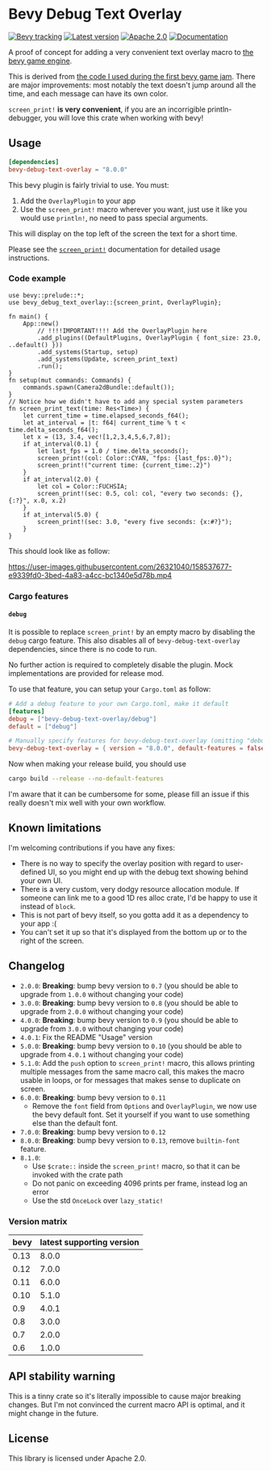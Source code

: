 # Bevy Debug Text Overlay

[![Bevy tracking](https://img.shields.io/badge/Bevy%20tracking-released%20version-lightblue)](https://github.com/bevyengine/bevy/blob/main/docs/plugins_guidelines.md#main-branch-tracking)
[![Latest version](https://img.shields.io/crates/v/bevy_debug_text_overlay.svg)](https://crates.io/crates/bevy_debug_text_overlay)
[![Apache 2.0](https://img.shields.io/badge/license-Apache-blue.svg)](./LICENSE)
[![Documentation](https://docs.rs/bevy-debug-text-overlay/badge.svg)](https://docs.rs/bevy-debug-text-overlay/)

A proof of concept for adding a very convenient text overlay
macro to [the bevy game engine](https://bevyengine.org/).

This is derived from [the code I used during the first bevy game jam](https://github.com/team-plover/warlocks-gambit/blob/1ea5464717a45ea1ee96c1ab696c2c10d5cb79e8/src/debug_overlay.rs).
There are major improvements: most notably the text doesn't jump around all
the time, and each message can have its own color.

`screen_print!` **is very convenient**, if you are an incorrigible
println-debugger, you will love this crate when working with bevy!

## Usage

```toml
[dependencies]
bevy-debug-text-overlay = "8.0.0"
```

This bevy plugin is fairly trivial to use. You must:
1. Add the `OverlayPlugin` to your app
2. Use the `screen_print!` macro wherever you want, just use it like you would
   use `println!`, no need to pass special arguments.

This will display on the top left of the screen the text for a short time.

Please see the [`screen_print!`](https://docs.rs/bevy-debug-text-overlay/latest/bevy_debug_text_overlay/macro.screen_print.html) documentation for detailed usage instructions.

### Code example

```rust,no_run
use bevy::prelude::*;
use bevy_debug_text_overlay::{screen_print, OverlayPlugin};

fn main() {
    App::new()
        // !!!!IMPORTANT!!!! Add the OverlayPlugin here
        .add_plugins((DefaultPlugins, OverlayPlugin { font_size: 23.0, ..default() }))
        .add_systems(Startup, setup)
        .add_systems(Update, screen_print_text)
        .run();
}
fn setup(mut commands: Commands) {
    commands.spawn(Camera2dBundle::default());
}
// Notice how we didn't have to add any special system parameters
fn screen_print_text(time: Res<Time>) {
    let current_time = time.elapsed_seconds_f64();
    let at_interval = |t: f64| current_time % t < time.delta_seconds_f64();
    let x = (13, 3.4, vec![1,2,3,4,5,6,7,8]);
    if at_interval(0.1) {
        let last_fps = 1.0 / time.delta_seconds();
        screen_print!(col: Color::CYAN, "fps: {last_fps:.0}");
        screen_print!("current time: {current_time:.2}")
    }
    if at_interval(2.0) {
        let col = Color::FUCHSIA;
        screen_print!(sec: 0.5, col: col, "every two seconds: {}, {:?}", x.0, x.2)
    }
    if at_interval(5.0) {
        screen_print!(sec: 3.0, "every five seconds: {x:#?}");
    }
}
```

This should look like as follow:

https://user-images.githubusercontent.com/26321040/158537677-e9339fd0-3bed-4a83-a4cc-bc1340e5d78b.mp4

### Cargo features

#### `debug`

It is possible to replace `screen_print!` by an empty macro by disabling the
`debug` cargo feature. This also disables all of `bevy-debug-text-overlay`
dependencies, since there is no code to run.

No further action is required to completely disable the plugin. Mock
implementations are provided for release mod.

To use that feature, you can setup your `Cargo.toml` as follow:

```toml
# Add a debug feature to your own Cargo.toml, make it default
[features]
debug = ["bevy-debug-text-overlay/debug"]
default = ["debug"]

# Manually specify features for bevy-debug-text-overlay (omitting "debug")
bevy-debug-text-overlay = { version = "8.0.0", default-features = false }
```

Now when making your release build, you should use
```sh
cargo build --release --no-default-features
```

I'm aware that it can be cumbersome for some, please fill an issue if this
really doesn't mix well with your own workflow.

## Known limitations

I'm welcoming contributions if you have any fixes:
* There is no way to specify the overlay position with regard to user-defined
  UI, so you might end up with the debug text showing behind your own UI.
* There is a very custom, very dodgy resource allocation module. If someone can
  link me to a good 1D res alloc crate, I'd be happy to use it instead of
  `block`.
* This is not part of bevy itself, so you gotta add it as a dependency to your
  app :(
* You can't set it up so that it's displayed from the bottom up or to the
  right of the screen.

## Changelog

* `2.0.0`: **Breaking**: bump bevy version to `0.7` (you should be able to
  upgrade from `1.0.0` without changing your code)
* `3.0.0`: **Breaking**: bump bevy version to `0.8` (you should be able to
  upgrade from `2.0.0` without changing your code)
* `4.0.0`: **Breaking**: bump bevy version to `0.9` (you should be able to
  upgrade from `3.0.0` without changing your code)
* `4.0.1`: Fix the README "Usage" version
* `5.0.0`:  **Breaking**: bump bevy version to `0.10` (you should be able to
  upgrade from `4.0.1` without changing your code)
* `5.1.0`:  Add the `push` option to `screen_print!` macro, this allows
  printing multiple messages from the same macro call, this makes the macro
  usable in loops, or for messages that makes sense to duplicate on screen.
* `6.0.0`:  **Breaking**: bump bevy version to `0.11`
  * Remove the `font` field from `Options` and `OverlayPlugin`, we now use the
    bevy default font. Set it yourself if you want to use something else than
    the default font.
* `7.0.0`:  **Breaking**: bump bevy version to `0.12`
* `8.0.0`:  **Breaking**: bump bevy version to `0.13`, remove `builtin-font` feature.
* `8.1.0`:
  * Use `$crate::` inside the `screen_print!` macro, so that it can be
    invoked with the crate path
  * Do not panic on exceeding 4096 prints per frame, instead log an error
  * Use the std `OnceLock` over `lazy_static!`

### Version matrix

| bevy | latest supporting version      |
|------|--------|
| 0.13 | 8.0.0 |
| 0.12 | 7.0.0 |
| 0.11 | 6.0.0 |
| 0.10 | 5.1.0 |
| 0.9  | 4.0.1 |
| 0.8  | 3.0.0 |
| 0.7  | 2.0.0 |
| 0.6  | 1.0.0 |

## API stability warning

This is a tinny crate so it's literally impossible to cause major breaking
changes. But I'm not convinced the current macro API is optimal, and it might
change in the future.

## License

This library is licensed under Apache 2.0.
